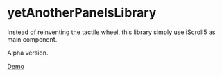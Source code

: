 yetAnotherPanelsLibrary
=======================

Instead of reinventing the tactile wheel, this library simply use iScroll5 as main component.

Alpha version.

[Demo](http://sintef-9012.github.io/yetAnotherPanelsLibrary/)
